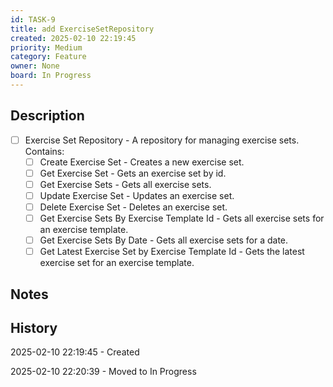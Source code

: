 ```yaml
---
id: TASK-9
title: add ExerciseSetRepository
created: 2025-02-10 22:19:45
priority: Medium
category: Feature
owner: None
board: In Progress
---
```


## Description
- [ ] Exercise Set Repository - A repository for managing exercise sets. Contains:
  - [ ] Create Exercise Set - Creates a new exercise set.
  - [ ] Get Exercise Set - Gets an exercise set by id.
  - [ ] Get Exercise Sets - Gets all exercise sets.
  - [ ] Update Exercise Set - Updates an exercise set.
  - [ ] Delete Exercise Set - Deletes an exercise set.
  - [ ] Get Exercise Sets By Exercise Template Id - Gets all exercise sets for an exercise template.
  - [ ] Get Exercise Sets By Date - Gets all exercise sets for a date.
  - [ ] Get Latest Exercise Set by Exercise Template Id - Gets the latest exercise set for an exercise template.

## Notes


## History
2025-02-10 22:19:45 - Created

2025-02-10 22:20:39 - Moved to In Progress
